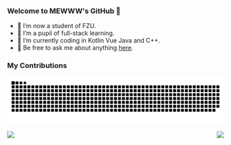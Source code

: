 ### Welcome to MEWWW's GitHub 👋
- 🔭 I’m now a student of FZU.
- 🌱 I’m a pupil of full-stack learning. 
- 🤔 I’m currently coding in Kotlin Vue Java and C++.
- 💬 Be free to ask me about anything [here](https://github.com/ROBINRUGAN/ROBINRUGAN/issues).
### My Contributions
![](https://raw.githubusercontent.com/ROBINRUGAN/ROBINRUGAN/main/assets/github-contribution-grid-snake.svg)
<div>
  <img align="left" height="160px"  src="https://github-readme-stats.vercel.app/api?username=ROBINRUGAN&show_icons=true&hide_border=true">
  <img align="right" height="160px"  src="https://github-readme-stats.vercel.app/api/top-langs/?username=ROBINRUGAN&hide_border=true&layout=compact">
<div/>
